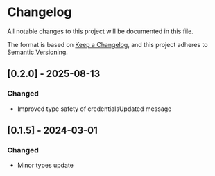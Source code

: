# Changelog

All notable changes to this project will be documented in this file.

The format is based on [Keep a Changelog](https://keepachangelog.com/en/1.1.0/),
and this project adheres to [Semantic Versioning](https://semver.org/spec/v2.0.0.html).

## [0.2.0] - 2025-08-13

### Changed

- Improved type safety of credentialsUpdated message


## [0.1.5] - 2024-03-01

### Changed

- Minor types update
